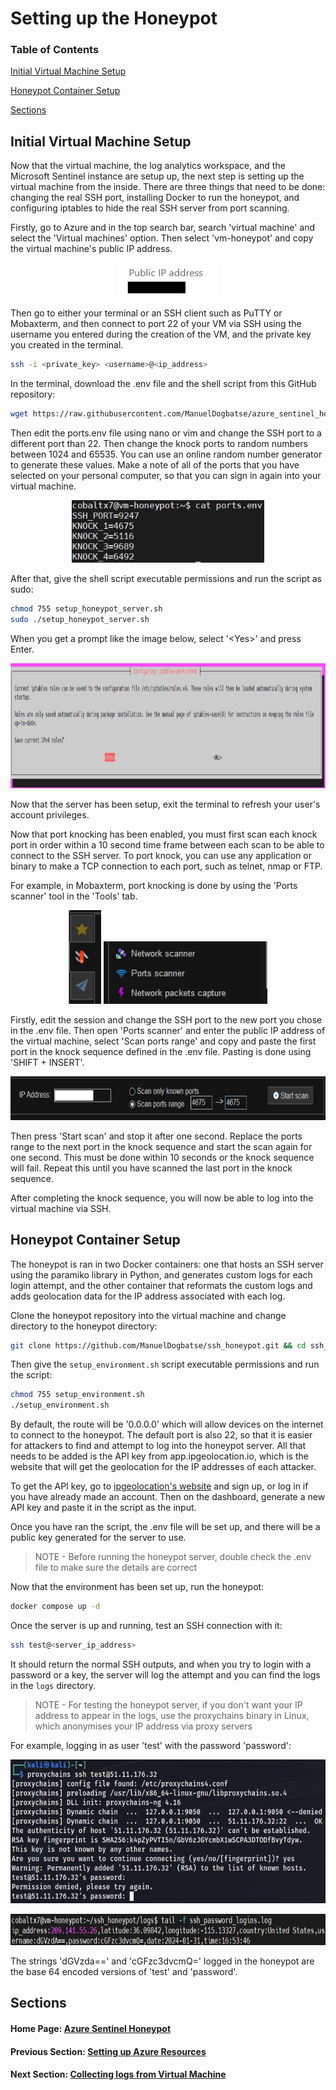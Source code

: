 # Setting up the Honeypot

### Table of Contents

[Initial Virtual Machine Setup](#initial-virtual-machine-setup)

[Honeypot Container Setup](#honeypot-container-setup)

[Sections](#sections)

## Initial Virtual Machine Setup

Now that the virtual machine, the log analytics workspace, and the Microsoft Sentinel instance are setup up, the next step is setting up the virtual machine from the inside. There are three things that need to be done: changing the real SSH port, installing Docker to run the honeypot, and configuring iptables to hide the real SSH server from port scanning.

Firstly, go to Azure and in the top search bar, search 'virtual machine' and select the 'Virtual machines' option. Then select 'vm-honeypot' and copy the virtual machine's public IP address.

<p align="center">
<img src="../../images/pub_ip_addr.png" alt="Virtual machine's public IP address" height=55px>
</p>

Then go to either your terminal or an SSH client such as PuTTY or Mobaxterm, and then connect to port 22 of your VM via SSH using the username you entered during the creation of the VM, and the private key you created in the terminal.

```bash
ssh -i <private_key> <username>@<ip_address>
```

In the terminal, download the .env file and the shell script from this GitHub repository:

```bash
wget https://raw.githubusercontent.com/ManuelDogbatse/azure_sentinel_honeypot/main/contents/honeypot_setup/files/ports.env ; wget https://raw.githubusercontent.com/ManuelDogbatse/azure_sentinel_honeypot/main/contents/honeypot_setup/files/setup_honeypot_server.sh
```

Then edit the ports.env file using nano or vim and change the SSH port to a different port than 22. Then change the knock ports to random numbers between 1024 and 65535. You can use an online random number generator to generate these values. Make a note of all of the ports that you have selected on your personal computer, so that you can sign in again into your virtual machine.

<p align="center">
<img src="../../images/ports.png" alt="Ports for virtual machine" height=100px>
</p>

After that, give the shell script executable permissions and run the script as sudo:

```bash
chmod 755 setup_honeypot_server.sh
sudo ./setup_honeypot_server.sh
```

When you get a prompt like the image below, select '\<Yes\>' and press Enter.

<p align="center">
<img src="../../images/iptables_prompt.png" alt="iptables prompt" height=200px>
</p>

Now that the server has been setup, exit the terminal to refresh your user's account privileges.

Now that port knocking has been enabled, you must first scan each knock port in order within a 10 second time frame between each scan to be able to connect to the SSH server. To port knock, you can use any application or binary to make a TCP connection to each port, such as telnet, nmap or FTP.

For example, in Mobaxterm, port knocking is done by using the 'Ports scanner' tool in the 'Tools' tab.

<p align="center">
<img src="../../images/tools_tab.png" alt="iptables prompt" height=150px>
<img src="../../images/ports_scanner_tool.png" alt="iptables prompt" height=100px>
</p>

Firstly, edit the session and change the SSH port to the new port you chose in the .env file. Then open 'Ports scanner' and enter the public IP address of the virtual machine, select 'Scan ports range' and copy and paste the first port in the knock sequence defined in the .env file. Pasting is done using 'SHIFT + INSERT'.

<p align="center">
<img src="../../images/ports_scanner_knock.png" alt="iptables prompt" height=70px>
</p>

Then press 'Start scan' and stop it after one second. Replace the ports range to the next port in the knock sequence and start the scan again for one second. This must be done within 10 seconds or the knock sequence will fail. Repeat this until you have scanned the last port in the knock sequence.

After completing the knock sequence, you will now be able to log into the virtual machine via SSH.

## Honeypot Container Setup

The honeypot is ran in two Docker containers: one that hosts an SSH server using the paramiko library in Python, and generates custom logs for each login attempt, and the other container that reformats the custom logs and adds geolocation data for the IP address associated with each log.

Clone the honeypot repository into the virtual machine and change directory to the honeypot directory:

```bash
git clone https://github.com/ManuelDogbatse/ssh_honeypot.git && cd ssh_honeypot
```

Then give the ```setup_environment.sh``` script executable permissions and run the script:

```bash
chmod 755 setup_environment.sh
./setup_environment.sh
```

By default, the route will be '0.0.0.0' which will allow devices on the internet to connect to the honeypot. The default port is also 22, so that it is easier for attackers to find and attempt to log into the honeypot server. All that needs to be added is the API key from app.ipgeolocation.io, which is the website that will get the geolocation for the IP addresses of each attacker.

To get the API key, go to [ipgeolocation's website](https://app.ipgeolocation.io) and sign up, or log in if you have already made an account. Then on the dashboard, generate a new API key and paste it in the script as the input.

Once you have ran the script, the .env file will be set up, and there will be a public key generated for the server to use.

> NOTE - Before running the honeypot server, double check the .env file to make sure the details are correct

Now that the environment has been set up, run the honeypot:

```bash
docker compose up -d
```

Once the server is up and running, test an SSH connection with it:

```bash
ssh test@<server_ip_address>
```

It should return the normal SSH outputs, and when you try to login with a password or a key, the server will log the attempt and you can find the logs in the ```logs``` directory.

> NOTE - For testing the honeypot server, if you don't want your IP address to appear in the logs, use the proxychains binary in Linux, which anonymises your IP address via proxy servers

For example, logging in as user 'test' with the password 'password':

<p align="center">
<img src="../../images/ssh_test.png" alt="Testing honeypot with Kali Linux" height=230px>
</p>

<p align="center">
<img src="../../images/honeypot_log_test.png" alt="Testing honeypot logs" height=50px>
</p>

The strings 'dGVzda==' and 'cGFzc3dvcmQ=' logged in the honeypot are the base 64 encoded versions of 'test' and 'password'.

## Sections

#### Home Page: [Azure Sentinel Honeypot](../../)

#### Previous Section: [Setting up Azure Resources](../azure_setup/)

#### Next Section: [Collecting logs from Virtual Machine](../log_collection/)
